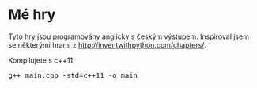 # Mé hry
Tyto hry jsou programovány anglicky s českým výstupem. Inspiroval jsem se některými hrami z <a href='http://inventwithpython.com/chapters/'>http://inventwithpython.com/chapters/</a>.

Kompilujete s c++11:
<pre>
g++ main.cpp -std=c++11 -o main
</pre>
